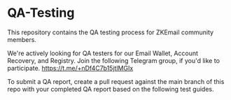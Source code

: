 # QA-Testing

This repository contains the QA testing process for ZKEmail community members. 

We're actively looking for QA testers for our Email Wallet, Account Recovery, and Registry. Join the following Telegram group, if you'd like to participate. https://t.me/+nDf4C7b15jtlMGIx

To submit a QA report, create a pull request against the main branch of this repo with your completed QA report based on the following test guides. 
